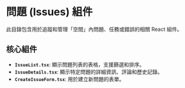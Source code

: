 # 問題 (Issues) 組件

此目錄包含用於追蹤和管理「空間」內問題、任務或錯誤的相關 React 組件。

## 核心組件

- **`IssueList.tsx`**: 顯示問題列表的表格，支援篩選和排序。
- **`IssueDetails.tsx`**: 顯示特定問題的詳細資訊、評論和歷史記錄。
- **`CreateIssueForm.tsx`**: 用於建立新問題的表單。
